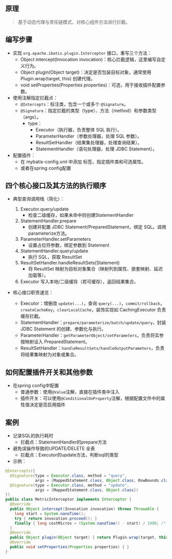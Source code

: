 ## 原理
> 基于动态代理与责任链模式，对核心组件方法进行拦截。
## 编写步骤
  * 实现 `org.apache.ibatis.plugin.Interceptor` 接口，重写三个方法：
    * Object intercept(Invocation invocation)：核心拦截逻辑，这里编写自定义行为。
    * Object plugin(Object target)：决定是否包装目标对象，通常使用 Plugin.wrap(target, this) 创建代理。
    * void setProperties(Properties properties)：可选，用于接收插件配置参数。
  * 使用注解指定拦截点：
    * `@Intercepts`：标注类，包含一个或多个 `@Signature`。
    * `@Signature`：指定拦截的类型（type）、方法（method）和参数类型（args）。
      * type：
        * Executor（执行器，负责整体 SQL 执行）。
        * ParameterHandler（参数处理器，处理 SQL 参数）。
        * ResultSetHandler（结果集处理器，处理查询结果）。
        * StatementHandler（语句处理器，处理 JDBC Statement）。
  * 配置插件：
    * 在 mybatis-config.xml 中添加 <plugins> 标签，指定插件类和可选属性。
    * 或者在spring config配置
## 四个核心接口及其方法的执行顺序
  - 典型查询调用栈（简化）：
    1) Executor.query/update 
       * 检查二级缓存，如果未命中则创建StatementHandler
    2) StatementHandler.prepare
       * 创建并配置 JDBC Statement/PreparedStatement，绑定 SQL。调用parameterize方法。
    3) ParameterHandler.setParameters
       * 设置占位符参数，绑定参数到 Statement
    4) StatementHandler.query/update
       * 执行 SQL，获取 ResultSet
    5) ResultSetHandler.handleResultSets(Statement)
       * 将 ResultSet 映射为目标对象集合（映射列到属性、嵌套映射、延迟加载等）。
    6) Executor 写入本地/二级缓存（若可缓存），返回结果集合。

  - 核心接口职责速览：
    - Executor：增删改 `update(...)`，查询 `query(...)`，`commit/rollback`，`createCacheKey`，`clearLocalCache`，装饰实现如 CachingExecutor 负责缓存拦截。
    - StatementHandler：`prepare/parameterize/batch/update/query`，封装 JDBC Statement 的创建、参数化与执行。
    - ParameterHandler：`getParameterObject/setParameters`，负责将实参按映射设入 PreparedStatement。
    - ResultSetHandler：`handleResultSets/handleOutputParameters`，负责将结果集映射为对象或集合。
  

## 如何配置插件开关和其他参数
  * 在spring config中配置
    * 普通参数：使用`@Value`注解，直接在插件类中注入
    * 插件开关：可以使用`@ConditionalOnProperty`注解，根据配置文件中的属性值决定是否启用插件

## 案例
  * 记录SQL的执行耗时
    * 拦截点：StatementHandler的prepare方法
  * 避免误操作导致的UPDATE/DELETE 全表
    * 拦截点：Executor的update方法，判断sql的类型
* 示例：
```java
@Intercepts({
  @Signature(type = Executor.class, method = "query",
             args = {MappedStatement.class, Object.class, RowBounds.class, ResultHandler.class}),
  @Signature(type = Executor.class, method = "update",
             args = {MappedStatement.class, Object.class})
})
public class MetricInterceptor implements Interceptor {
  @Override
  public Object intercept(Invocation invocation) throws Throwable {
    long start = System.nanoTime();
    try { return invocation.proceed(); }
    finally { long costMicros = (System.nanoTime() - start) / 1000; /* 记录耗时 */ }
  }
  @Override
  public Object plugin(Object target) { return Plugin.wrap(target, this); }
  @Override
  public void setProperties(Properties properties) { }
}
```